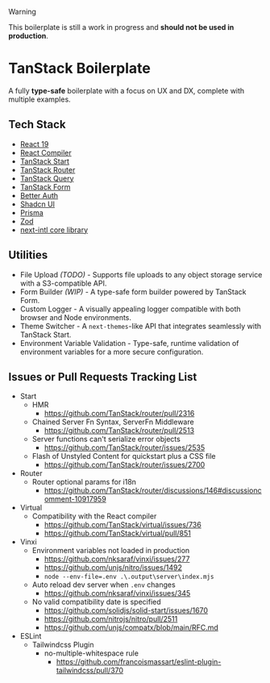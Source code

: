 > [!WARNING]
> This boilerplate is still a work in progress and **should not be used in production**.

# TanStack Boilerplate

A fully **type-safe** boilerplate with a focus on UX and DX, complete with multiple examples.

## Tech Stack

- [React 19](https://19.react.dev/)
- [React Compiler](https://19.react.dev/learn/react-compiler)
- [TanStack Start](https://tanstack.com/start/latest)
- [TanStack Router](https://tanstack.com/router/latest)
- [TanStack Query](https://tanstack.com/query/latest)
- [TanStack Form](https://tanstack.com/form/latest)
- [Better Auth](https://www.better-auth.com/)
- [Shadcn UI](https://ui.shadcn.com/)
- [Prisma](https://www.prisma.io/)
- [Zod](https://zod.dev/)
- [next-intl core library](https://next-intl-docs.vercel.app/docs/environments/core-library)

## Utilities

- File Upload *(TODO)* - Supports file uploads to any object storage service with a S3-compatible API.
- Form Builder *(WIP)* - A type-safe form builder powered by TanStack Form.
- Custom Logger - A visually appealing logger compatible with both browser and Node environments.
- Theme Switcher - A `next-themes`-like API that integrates seamlessly with TanStack Start.
- Environment Variable Validation - Type-safe, runtime validation of environment variables for a more secure configuration.

## Issues or Pull Requests Tracking List

- Start
  - HMR
    - https://github.com/TanStack/router/pull/2316
  - Chained Server Fn Syntax, ServerFn Middleware
    - https://github.com/TanStack/router/pull/2513
  - Server functions can't serialize error objects
    - https://github.com/TanStack/router/issues/2535
  - Flash of Unstyled Content for quickstart plus a CSS file
    - https://github.com/TanStack/router/issues/2700
- Router
  - Router optional params for i18n
    - https://github.com/TanStack/router/discussions/146#discussioncomment-10917959
- Virtual
  - Compatibility with the React compiler
    - https://github.com/TanStack/virtual/issues/736
    - https://github.com/TanStack/virtual/pull/851
- Vinxi
  - Environment variables not loaded in production
    - https://github.com/nksaraf/vinxi/issues/277
    - https://github.com/unjs/nitro/issues/1492
    - `node --env-file=.env .\.output\server\index.mjs`
  - Auto reload dev server when `.env` changes
    - https://github.com/nksaraf/vinxi/issues/345
  - No valid compatibility date is specified
    - https://github.com/solidjs/solid-start/issues/1670
    - https://github.com/nitrojs/nitro/pull/2511
    - https://github.com/unjs/compatx/blob/main/RFC.md
- ESLint
  - Tailwindcss Plugin
    - no-multiple-whitespace rule
      - https://github.com/francoismassart/eslint-plugin-tailwindcss/pull/370
